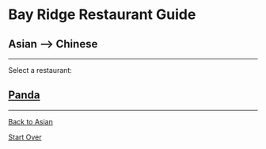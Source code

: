# Bay Ridge Restaurant Guide
## Asian --> Chinese
---
Select a restaurant:
## [Panda](https://www.pandabrooklyn.com/)
---

[Back to Asian](../asian.md)

[Start Over](../home.md)

